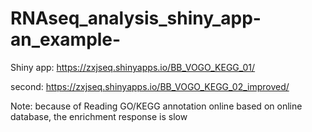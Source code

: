 # RNAseq_analysis_shiny_app-an_example-
Shiny app: https://zxjseq.shinyapps.io/BB_VOGO_KEGG_01/

second:  https://zxjseq.shinyapps.io/BB_VOGO_KEGG_02_improved/

Note: because of Reading GO/KEGG annotation online based on online database, the enrichment response is slow
